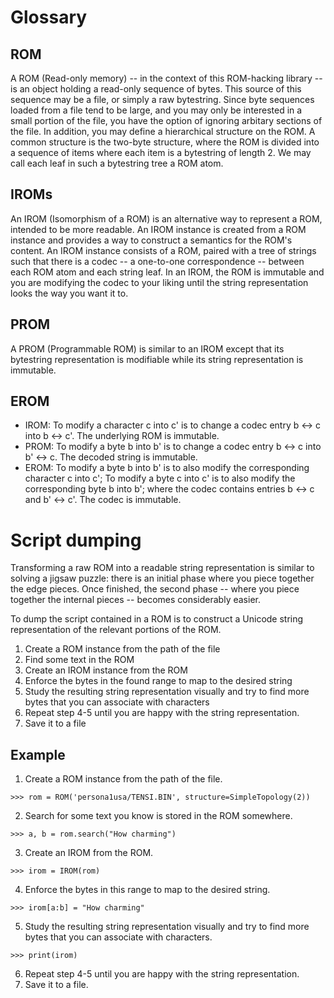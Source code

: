 # Glossary
## ROM
A ROM (Read-only memory) -- in the context of this ROM-hacking library -- is an object holding a
read-only sequence of bytes. This source of this sequence may be a file, or simply a raw bytestring.
Since byte sequences loaded from a file tend to be large, and you may only be interested in a small
portion of the file, you have the option of ignoring arbitary sections of the file.
In addition, you may define a hierarchical structure on the ROM. A common structure is the two-byte
structure, where the ROM is divided into a sequence of items where each item is a bytestring of
length 2. We may call each leaf in such a bytestring tree a ROM atom.

## IROMs
An IROM (Isomorphism of a ROM) is an alternative way to represent a ROM, intended to be more
readable. An IROM instance is created from a ROM instance and provides a way to construct a semantics
for the ROM's content.
An IROM instance consists of a ROM, paired with a tree of strings such that there is
a codec -- a one-to-one correspondence -- between each ROM atom and each string leaf.
In an IROM, the ROM is immutable and you are modifying the codec to your liking until the string
representation looks the way you want it to.

## PROM
A PROM (Programmable ROM) is similar to an IROM except that its bytestring representation is
modifiable while its string representation is immutable.

## EROM

* IROM: To modify a character c into c' is to change a codec entry b <-> c into b <-> c'.
        The underlying ROM is immutable.
* PROM: To modify a byte b into b' is to change a codec entry b <-> c into b' <-> c.
        The decoded string is immutable.
* EROM: To modify a byte b into b' is to also modify the corresponding character c into c';
        To modify a byte c into c' is to also modify the corresponding byte b into b';
        where the codec contains entries b <-> c and b' <-> c'.
        The codec is immutable.
        
# Script dumping
Transforming a raw ROM into a readable string representation is similar to solving a jigsaw puzzle:
there is an initial phase where you piece together the edge pieces. Once finished, the second phase
-- where you piece together the internal pieces -- becomes considerably easier.

To dump the script contained in a ROM is to construct a Unicode string representation of the relevant
portions of the ROM.

1. Create a ROM instance from the path of the file
2. Find some text in the ROM
3. Create an IROM instance from the ROM
4. Enforce the bytes in the found range to map to the desired string
5. Study the resulting string representation visually and try to find more bytes that you can associate
   with characters
6. Repeat step 4-5 until you are happy with the string representation.
7. Save it to a file

## Example
1. Create a ROM instance from the path of the file.
```
>>> rom = ROM('persona1usa/TENSI.BIN', structure=SimpleTopology(2))
```
2. Search for some text you know is stored in the ROM somewhere.
```
>>> a, b = rom.search("How charming")
```
3. Create an IROM from the ROM.
```
>>> irom = IROM(rom)
```
4. Enforce the bytes in this range to map to the desired string.
```
>>> irom[a:b] = "How charming"
```
5. Study the resulting string representation visually and try to find more bytes that you can associate
   with characters.
```
>>> print(irom)
```
6. Repeat step 4-5 until you are happy with the string representation.
7. Save it to a file.
